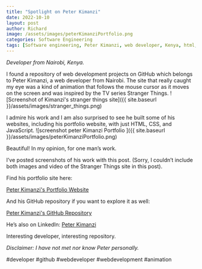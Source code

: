 ```yaml
---
title: "Spotlight on Peter Kimanzi"
date: 2022-10-10
layout: post
author: Richard
image: /assets/images/peterKimanziPortfolio.png
categories: Software Engineering
tags: [Software engineering, Peter Kimanzi, web developer, Kenya, html, css, js]
---
```


_Developer from Nairobi, Kenya._

I found a repository of web development projects on GitHub which belongs to Peter Kimanzi, a web developer from Nairobi. The site that really caught my eye was a kind of animation that follows the mouse cursor as it moves on the screen and was inspired by the TV series Stranger Things.
![Screenshot of Kimanzi's stranger things site]({{ site.baseurl }}/assets/images/stranger_things.png)


I admire his work and I am also surprised to see he built some of his websites, including his portfolio website, with just HTML, CSS, and JavaScript.
![screenshot peter Kimanzi Portfolio ]({{ site.baseurl }}/assets/images/peterKimanziPortfolio.png)

Beautiful! In my opinion, for one man’s work.

I’ve posted screenshots of his work with this post. (Sorry, I couldn’t include both images and video of the Stranger Things site in this post).

Find his portfolio site here:

[Peter Kimanzi's Portfolio Website](https://peterkimanzi.netlify.app/)

And his GitHub repository if you want to explore it as well:

[Peter Kimanzi's GitHub Repository](https://github.com/peter-kimanzi)

He’s also on LinkedIn: [Peter Kimanzi](https://www.linkedin.com/in/peter-kimanzi-002299206/)

Interesting developer, interesting repository.

*Disclaimer: I have not met nor know Peter personally.*

#developer #github #webdeveloper #webdevelopment #animation
